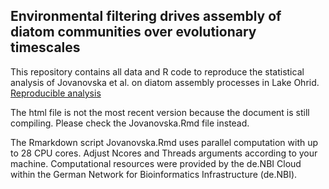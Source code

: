 ## Environmental filtering drives assembly of diatom communities over evolutionary timescales

This repository contains all data and R code to reproduce the statistical analysis of Jovanovska et al. on diatom assembly processes in Lake Ohrid. [Reproducible analysis](https://thauffe.github.io/OhridDiatomAssembly/Jovanovska.html)

The html file is not the most recent version because the document is still compiling. Please check the Jovanovska.Rmd file instead.

The Rmarkdown script Jovanovska.Rmd uses parallel computation with up to 28 CPU cores. Adjust Ncores and Threads arguments according to your machine. Computational resources were provided by the de.NBI Cloud within the German Network for Bioinformatics Infrastructure (de.NBI).
